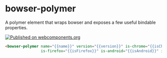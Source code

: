 # bowser-polymer 

A polymer element that wraps bowser and exposes a few useful bindable properties.

[![Published on webcomponents.org](https://img.shields.io/badge/webcomponents.org-published-blue.svg)](https://www.webcomponents.org/element/LssPolymerElements/bowser-polymer)


<!--
```
<custom-element-demo>
  <template is="dom-bind">
   <link rel="import" href="bowser-polymer-demo.html">
      <bowser-polymer name="{{name}}" version="{{version}}" is-chrome="{{isChrome}}" is-msedge="{{isMsedge}}" is-msie="{{isMsie}}"
                is-firefox="{{isFirefox}}" is-android="{{isAndroid}}" is-ios="{{isIos}}" is-opera="{{isOpera}}"></bowser-polymer>
            <h1>Properties</h1>
            <ul>
                <li> Name: [[name]]</li>
                <li> Version: [[version]]</li>
                <li> isChrome: [[isChrome]]</li>
                <li> isMsedge: [[isMsedge]]</li>
                <li> isMsie: [[isMsie]]</li>
                <li> isFirefox: [[isFirefox]]</li>
                <li> isAndroid: [[isAndroid]]</li>
                <li> isIos: [[isIos]]</li>
                <li> isOpera: [[isOpera]]</li>
            </ul>
  </template>
</custom-element-demo>
```
-->
```html
<bowser-polymer name="{{name}}" version="{{version}}" is-chrome="{{isChrome}}" is-msedge="{{isMsedge}}" is-msie="{{isMsie}}"
                is-firefox="{{isFirefox}}" is-android="{{isAndroid}}" is-ios="{{isIos}}" is-opera="{{isOpera}}"></bowser-polymer>
```
